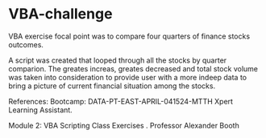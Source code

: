 # VBA-challenge
VBA exercise focal point was to compare four quarters of  finance stocks outcomes.

A script was created that looped  through all the stocks by quarter comparion. The greates increas, greates decreased and total stock volume was taken into consideration to provide user with a more indeep data to bring a picture of current financial situation among the stocks.

References: 
Bootcamp: DATA-PT-EAST-APRIL-041524-MTTH Xpert Learning Assistant.

Module 2: VBA Scripting Class Exercises
. Professor Alexander Booth





